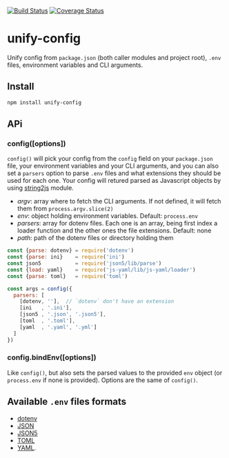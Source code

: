 [![Build Status](https://travis-ci.org/UnifyMe/config.svg?branch=master)](https://travis-ci.org/UnifyMe/config)
[![Coverage Status](https://coveralls.io/repos/github/UnifyMe/config/badge.svg?branch=master)](https://coveralls.io/github/UnifyMe/config?branch=master)

# unify-config
Unify config from `package.json` (both caller modules and project root), `.env`
files, environment variables and CLI arguments.

## Install

```sh
npm install unify-config
```

## APi

### config([options])

`config()` will pick your config from the `config` field on your `package.json`
file, your environment variables and your CLI arguments, and you can also set a
`parsers` option to parse `.env` files and what extensions they should be used
for each one. Your config will retured parsed as Javascript objects by using
[string2js](https://github.com/piranna/string2js) module.

- *argv*: array where to fetch the CLI arguments. If not defined, it will fetch
  them from `process.argv.slice(2)`
- *env*: object holding environment variables. Default: `process.env`
- *parsers*: array for dotenv files. Each one is an array, being first index a
  loader function and the other ones the file extensions. Default: none
- *path*: path of the dotenv files or directory holding them

```js
const {parse: dotenv} = require('dotenv')
const {parse: ini}    = require('ini')
const json5           = require('json5/lib/parse')
const {load: yaml}    = require('js-yaml/lib/js-yaml/loader')
const {parse: toml}   = require('toml')

const args = config({
  parsers: [
    [dotenv, ''],  // `dotenv` don't have an extension
    [ini   , '.ini'],
    [json5 , '.json', '.json5'],
    [toml  , '.toml'],
    [yaml  , '.yaml', '.yml']
  ]
})
```

### config.bindEnv([options])

Like `config()`, but also sets the parsed values to the provided `env` object
(or `process.env` if none is provided). Options are the same of `config()`.

## Available `.env` files formats

- [dotenv](https://github.com/motdotla/dotenv)
- [JSON](https://www.json.org/)
- [JSON5](https://json5.org/)
- [TOML](https://github.com/toml-lang/toml)
- [YAML](http://yaml.org/).
